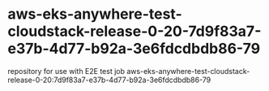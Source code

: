 # aws-eks-anywhere-test-cloudstack-release-0-20-7d9f83a7-e37b-4d77-b92a-3e6fdcdbdb86-79
repository for use with E2E test job aws-eks-anywhere-test-cloudstack-release-0-20:7d9f83a7-e37b-4d77-b92a-3e6fdcdbdb86-79
